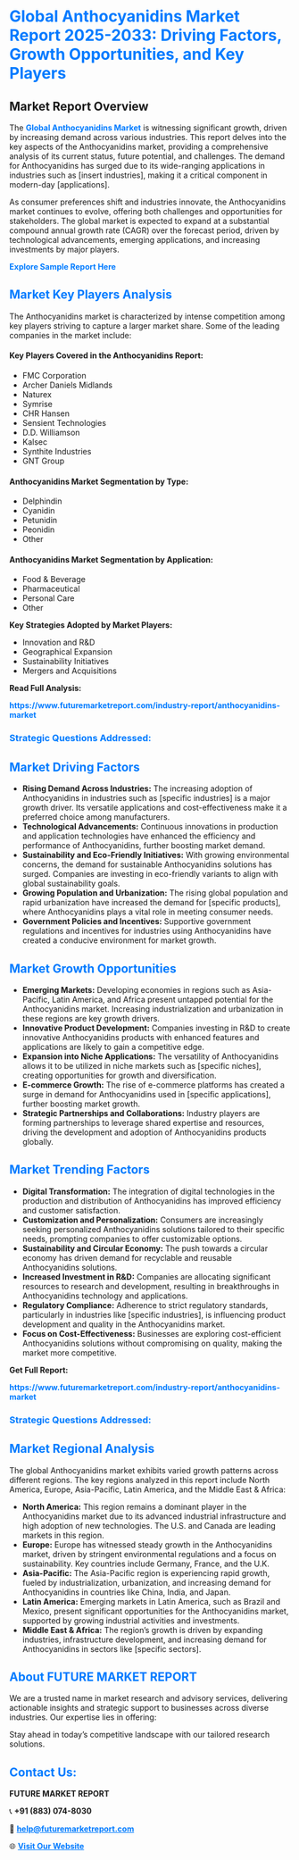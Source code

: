 <h1 style="color: #007BFF;">Global Anthocyanidins Market Report 2025-2033: Driving Factors, Growth Opportunities, and Key Players</h1>

<section id="overview">
<h2>Market Report Overview</h2>
<p>The <a href="https://www.futuremarketreport.com/industry-report/anthocyanidins-market" style="color: #007BFF; text-decoration: none;"><strong>Global Anthocyanidins Market</strong></a> is witnessing significant growth, driven by increasing demand across various industries. This report delves into the key aspects of the Anthocyanidins market, providing a comprehensive analysis of its current status, future potential, and challenges. The demand for Anthocyanidins has surged due to its wide-ranging applications in industries such as [insert industries], making it a critical component in modern-day [applications].</p>
<p>As consumer preferences shift and industries innovate, the Anthocyanidins market continues to evolve, offering both challenges and opportunities for stakeholders. The global market is expected to expand at a substantial compound annual growth rate (CAGR) over the forecast period, driven by technological advancements, emerging applications, and increasing investments by major players.</p>
</section>

<section id="overview">
<p><a href="https://www.futuremarketreport.com/request-sample/reportId=85401" style="color: #007BFF; text-decoration: none;"><strong>Explore Sample Report Here</strong></a></p>
</section>

<section id="key-players">
<h2 style="color: #007BFF;">Market Key Players Analysis</h2>
<p>The Anthocyanidins market is characterized by intense competition among key players striving to capture a larger market share. Some of the leading companies in the market include:</p>
<h4>Key Players Covered in the Anthocyanidins Report:</h4>
<ul><li>FMC Corporation</li><li>Archer Daniels Midlands</li><li>Naturex</li><li>Symrise</li><li>CHR Hansen</li><li>Sensient Technologies</li><li>D.D. Williamson</li><li>Kalsec</li><li>Synthite Industries</li><li>GNT Group</li></ul>
<h4>Anthocyanidins Market Segmentation by Type:</h4>
<ul><li>Delphindin</li><li>Cyanidin</li><li>Petunidin</li><li>Peonidin</li><li>Other</li></ul>

<h4>Anthocyanidins Market Segmentation by Application:</h4>
<ul><li>Food &amp; Beverage</li><li>Pharmaceutical</li><li>Personal Care</li><li>Other</li></ul>
<p><strong>Key Strategies Adopted by Market Players:</strong></p>
<ul>
<li>Innovation and R&D</li>
<li>Geographical Expansion</li>
<li>Sustainability Initiatives</li>
<li>Mergers and Acquisitions</li>
</ul>
</section>

<section>
<p><strong>Read Full Analysis: </strong></p><a href="https://www.futuremarketreport.com/industry-report/anthocyanidins-market" style="color: #007BFF; text-decoration: none;"><strong>https://www.futuremarketreport.com/industry-report/anthocyanidins-market</strong></a>
<h3 style="color: #007BFF;">Strategic Questions Addressed:</h3>
</section>

<section id="driving-factors">
<h2 style="color: #007BFF;">Market Driving Factors</h2>
<ul>
<li><strong>Rising Demand Across Industries:</strong> The increasing adoption of Anthocyanidins in industries such as [specific industries] is a major growth driver. Its versatile applications and cost-effectiveness make it a preferred choice among manufacturers.</li>
<li><strong>Technological Advancements:</strong> Continuous innovations in production and application technologies have enhanced the efficiency and performance of Anthocyanidins, further boosting market demand.</li>
<li><strong>Sustainability and Eco-Friendly Initiatives:</strong> With growing environmental concerns, the demand for sustainable Anthocyanidins solutions has surged. Companies are investing in eco-friendly variants to align with global sustainability goals.</li>
<li><strong>Growing Population and Urbanization:</strong> The rising global population and rapid urbanization have increased the demand for [specific products], where Anthocyanidins plays a vital role in meeting consumer needs.</li>
<li><strong>Government Policies and Incentives:</strong> Supportive government regulations and incentives for industries using Anthocyanidins have created a conducive environment for market growth.</li>
</ul>
</section>

<section id="growth-opportunities">
<h2 style="color: #007BFF;">Market Growth Opportunities</h2>
<ul>
<li><strong>Emerging Markets:</strong> Developing economies in regions such as Asia-Pacific, Latin America, and Africa present untapped potential for the Anthocyanidins market. Increasing industrialization and urbanization in these regions are key growth drivers.</li>
<li><strong>Innovative Product Development:</strong> Companies investing in R&D to create innovative Anthocyanidins products with enhanced features and applications are likely to gain a competitive edge.</li>
<li><strong>Expansion into Niche Applications:</strong> The versatility of Anthocyanidins allows it to be utilized in niche markets such as [specific niches], creating opportunities for growth and diversification.</li>
<li><strong>E-commerce Growth:</strong> The rise of e-commerce platforms has created a surge in demand for Anthocyanidins used in [specific applications], further boosting market growth.</li>
<li><strong>Strategic Partnerships and Collaborations:</strong> Industry players are forming partnerships to leverage shared expertise and resources, driving the development and adoption of Anthocyanidins products globally.</li>
</ul>
</section>

<section id="trending-factors">
<h2 style="color: #007BFF;">Market Trending Factors</h2>
<ul>
<li><strong>Digital Transformation:</strong> The integration of digital technologies in the production and distribution of Anthocyanidins has improved efficiency and customer satisfaction.</li>
<li><strong>Customization and Personalization:</strong> Consumers are increasingly seeking personalized Anthocyanidins solutions tailored to their specific needs, prompting companies to offer customizable options.</li>
<li><strong>Sustainability and Circular Economy:</strong> The push towards a circular economy has driven demand for recyclable and reusable Anthocyanidins solutions.</li>
<li><strong>Increased Investment in R&D:</strong> Companies are allocating significant resources to research and development, resulting in breakthroughs in Anthocyanidins technology and applications.</li>
<li><strong>Regulatory Compliance:</strong> Adherence to strict regulatory standards, particularly in industries like [specific industries], is influencing product development and quality in the Anthocyanidins market.</li>
<li><strong>Focus on Cost-Effectiveness:</strong> Businesses are exploring cost-efficient Anthocyanidins solutions without compromising on quality, making the market more competitive.</li>
</ul>
</section>

<section>
<p><strong>Get Full Report: </strong></p><a href="https://www.futuremarketreport.com/industry-report/anthocyanidins-market" style="color: #007BFF; text-decoration: none;"><strong>https://www.futuremarketreport.com/industry-report/anthocyanidins-market</strong></a>
<h3 style="color: #007BFF;">Strategic Questions Addressed:</h3>
</section>


<section id="regional-analysis">
<h2 style="color: #007BFF;">Market Regional Analysis</h2>
<p>The global Anthocyanidins market exhibits varied growth patterns across different regions. The key regions analyzed in this report include North America, Europe, Asia-Pacific, Latin America, and the Middle East & Africa:</p>
<ul>
<li><strong>North America:</strong> This region remains a dominant player in the Anthocyanidins market due to its advanced industrial infrastructure and high adoption of new technologies. The U.S. and Canada are leading markets in this region.</li>
<li><strong>Europe:</strong> Europe has witnessed steady growth in the Anthocyanidins market, driven by stringent environmental regulations and a focus on sustainability. Key countries include Germany, France, and the U.K.</li>
<li><strong>Asia-Pacific:</strong> The Asia-Pacific region is experiencing rapid growth, fueled by industrialization, urbanization, and increasing demand for Anthocyanidins in countries like China, India, and Japan.</li>
<li><strong>Latin America:</strong> Emerging markets in Latin America, such as Brazil and Mexico, present significant opportunities for the Anthocyanidins market, supported by growing industrial activities and investments.</li>
<li><strong>Middle East & Africa:</strong> The region’s growth is driven by expanding industries, infrastructure development, and increasing demand for Anthocyanidins in sectors like [specific sectors].</li>
</ul>
</section>

<footer>
<h2 style="color: #007BFF;">About FUTURE MARKET REPORT</h2>
<p>We are a trusted name in market research and advisory services, delivering actionable insights and strategic support to businesses across diverse industries. Our expertise lies in offering:</p>

<p>Stay ahead in today’s competitive landscape with our tailored research solutions.</p>

<h2 style="color: #007BFF;">Contact Us:</h2>
<p><strong>FUTURE MARKET REPORT</strong></p>
<p>📞 <strong>+91 (883) 074-8030</strong></p>
<p>📧 <strong><a href="mailto:help@futuremarketreport.com" style="color: #007BFF;">help@futuremarketreport.com</a></strong></p>
<p>🌐 <strong><a href="https://www.futuremarketreport.com/" style="color: #007BFF;">Visit Our Website</a></strong></p>
</footer>